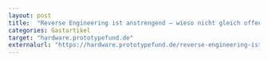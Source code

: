 ```yaml
---
layout: post
title:  "Reverse Engineering ist anstrengend – wieso nicht gleich offenlegen?"
categories: Gastartikel
target: "hardware.prototypefund.de"
externalurl: "https://hardware.prototypefund.de/reverse-engineering-ist-anstregend-wieso-nicht-gleich-offenlegen/"
---
```


